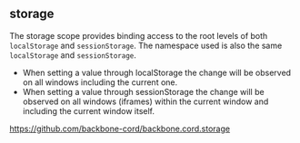 storage
-------------------------------

The storage scope provides binding access to the root levels of both `localStorage` and `sessionStorage`. The namespace used is also the same `localStorage` and `sessionStorage`.

* When setting a value through localStorage the change will be observed on all windows including the current one.
* When setting a value through sessionStorage the change will be observed on all windows (iframes) within the current window and including the current window itself.

<https://github.com/backbone-cord/backbone.cord.storage>
